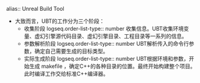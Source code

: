 alias:: Unreal Build Tool

- 大致而言，UBT的工作分为三个阶段：
	- 收集阶段
	  logseq.order-list-type:: number
	  收集信息。UBT收集环境变量、虚幻引擎源代码目录、虚幻引擎目录、工程目录等一系列的信息。
	- 参数解析阶段 
	  logseq.order-list-type:: number
	  UBT解析传入的命令行参数，确定自己需要生成的目标类型。
	- 实际生成阶段
	  logseq.order-list-type:: number
	  UBT根据环境和参数，开始生成 makefile ，确定C++的各种目录的位置。最终开始构建整个项目。此时编译工作交给标准C++编译器。
